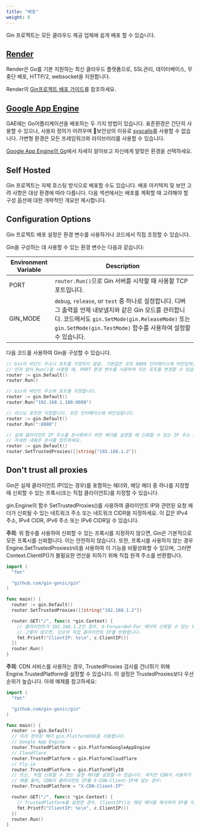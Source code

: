 ```yaml
---
title: "배포"
weight: 6
---
```


Gin 프로젝트는 모든 클라우드 제공 업체에 쉽게 배포 할 수 있습니다.

## [Render](https://render.com)

Render은 Go를 기본 지원하는 최신 클라우드 플랫폼으로, SSL관리, 데이터베이스, 무중단 배포, HTTP/2, websocket을 지원합니다.

Render의 [Gin프로젝트 배포 가이드](https://render.com/docs/deploy-go-gin)를 참조하세요.

## [Google App Engine](https://cloud.google.com/appengine/)

GAE에는 Go어플리케이션을 배포하는 두 가지 방법이 있습니다. 표준환경은 간단히 사용할 수 있으나, 사용자 정의가 어려우며 보안상의 이유로 [syscalls](https://github.com/gin-gonic/gin/issues/1639)를 사용할 수 없습니다. 가변형 환경은 모든 프레임워크와 라이브러리를 사용할 수 있습니다.

[Google App Engine의 Go](https://cloud.google.com/appengine/docs/go/)에서 자세히 알아보고 자신에게 알맞은 환경을 선택하세요.

## Self Hosted

Gin 프로젝트는 자체 호스팅 방식으로 배포할 수도 있습니다. 배포 아키텍처 및 보안 고려 사항은 대상 환경에 따라 다릅니다. 다음 섹션에서는 배포를 계획할 때 고려해야 할 구성 옵션에 대한 개략적인 개요만 제시합니다.

## Configuration Options

Gin 프로젝트 배포 설정은 환경 변수를 사용하거나 코드에서 직접 조정할 수 있습니다.

Gin을 구성하는 데 사용할 수 있는 환경 변수는 다음과 같습니다:

| Environment Variable | Description                                                                                                                                                                                                   |
| -------------------- | ------------------------------------------------------------------------------------------------------------------------------------------------------------------------------------------------------------- |
| PORT                 | `router.Run()`으로 Gin 서버를 시작할 때 사용할 TCP 포트입니다.                                                                                                                                           |
| GIN_MODE             | `debug`, `release`, or `test` 중 하나로 설정합니다. 디버그 출력을 언제 내보낼지와 같은 Gin 모드를 관리합니다. 코드에서도 `gin.SetMode(gin.ReleaseMode)` 또는 `gin.SetMode(gin.TestMode)` 함수를 사용하여 설정할 수 있습니다. |

다음 코드를 사용하여 Gin을 구성할 수 있습니다.

```go
// Gin의 바인드 주소나 포트를 지정하지 않음. 기본값은 포트 8080 인터페이스에 바인딩하는 것입니다.
// 인자 없이 Run()을 사용할 때, PORT 환경 변수를 사용하여 리슨 포트를 변경할 수 있습니다.
router := gin.Default()
router.Run()

// Gin의 바인드 주소와 포트를 지정합니다.
router := gin.Default()
router.Run("192.168.1.100:8080")

// 리스닝 포트만 지정합니다. 모든 인터페이스에 바인딩됩니다.
router := gin.Default()
router.Run(":8080")

// 실제 클라이언트 IP 주소를 문서화하기 위한 헤더를 설정할 때 신뢰할 수 있는 IP 주소 또는 CIDR을 지정합니다.
// 자세한 내용은 문서를 참조하세요.
router := gin.Default()
router.SetTrustedProxies([]string{"192.168.1.2"})
```

## Don't trust all proxies

Gin은 실제 클라이언트 IP(있는 경우)를 포함하는 헤더와, 해당 헤더 중 하나를 지정할 때 신뢰할 수 있는 프록시(또는 직접 클라이언트)를 지정할 수 있습니다.

gin.Engine의 함수 SetTrustedProxies()를 사용하여 클라이언트 IP와 관련된 요청 헤더가 신뢰될 수 있는 네트워크 주소 또는 네트워크 CIDR을 지정하세요. 이 값은 IPv4 주소, IPv4 CIDR, IPv6 주소 또는 IPv6 CIDR일 수 있습니다.

**주의**: 위 함수를 사용하여 신뢰할 수 있는 프록시를 지정하지 않으면, Gin은 기본적으로 모든 프록시를 신뢰합니다. 이는 안전하지 않습니다. 또한, 프록시를 사용하지 않는 경우 Engine.SetTrustedProxies(nil)을 사용하여 이 기능을 비활성화할 수 있으며, 그러면 Context.ClientIP()가 불필요한 연산을 피하기 위해 직접 원격 주소를 반환합니다.

```go
import (
  "fmt"

  "github.com/gin-gonic/gin"
)

func main() {
  router := gin.Default()
  router.SetTrustedProxies([]string{"192.168.1.2"})

  router.GET("/", func(c *gin.Context) {
    // 클라이언트가 192.168.1.2인 경우, X-Forwarded-For 헤더의 신뢰할 수 있는 부분을 사용하여 원래 클라이언트 IP를 추론합니다.
    // 그렇지 않으면, 단순히 직접 클라이언트 IP를 반환합니다.
    fmt.Printf("ClientIP: %s\n", c.ClientIP())
  })
  router.Run()
}
```

**주의**: CDN 서비스를 사용하는 경우, TrustedProxies 검사를 건너뛰기 위해 Engine.TrustedPlatform을 설정할 수 있습니다. 이 설정은 TrustedProxies보다 우선 순위가 높습니다. 아래 예제를 참고하세요:

```go
import (
  "fmt"

  "github.com/gin-gonic/gin"
)

func main() {
  router := gin.Default()
  // 미리 정의된 헤더 gin.PlatformXXX을 사용합니다.
  // Google App Engine
  router.TrustedPlatform = gin.PlatformGoogleAppEngine
  // Cloudflare
  router.TrustedPlatform = gin.PlatformCloudflare
  // Fly.io
  router.TrustedPlatform = gin.PlatformFlyIO
  // 또는, 직접 신뢰할 수 있는 요청 헤더를 설정할 수 있습니다. 하지만 CDN이 사용자가 이 헤더를 전달하지 못하도록 해야 합니다!
  // 예를 들어, CDN이 클라이언트 IP를 X-CDN-Client-IP에 넣는 경우:
  router.TrustedPlatform = "X-CDN-Client-IP"

  router.GET("/", func(c *gin.Context) {
    // TrustedPlatform을 설정한 경우, ClientIP()는 해당 헤더를 해석하여 IP를 직접 반환합니다.
    fmt.Printf("ClientIP: %s\n", c.ClientIP())
  })
  router.Run()
}
```

